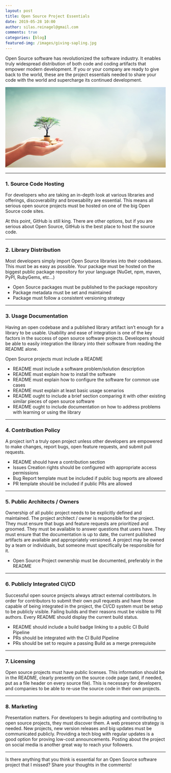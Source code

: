 ```yaml
---
layout: post
title: Open Source Project Essentials
date: 2019-05-28 10:00
author: silas.reinagel@gmail.com
comments: true
categories: [blog]
featured-img: /images/giving-sapling.jpg
---
```


Open Source software has revolutionized the software industry. It enables truly widespread distribution of both code and coding artifacts that empower modern development. If you or your company are ready to give back to the world, these are the project essentials needed to share your code with the world and supercharge its continued development.

<img src="/images/giving-sapling.jpg" alt="A young sapling, held out towards the world in generous hands." />

----

### 1. Source Code Hosting

For developers who are taking an in-depth look at various libraries and offerings, discoverability and browsability are essential. This means all serious open source projects must be hosted on one of the big Open Source code sites.

At this point, GitHub is still king. There are other options, but if you are serious about Open Source, GitHub is the best place to host the source code. 

----

### 2. Library Distribution

Most developers simply import Open Source libraries into their codebases. This must be as easy as possible. Your package must be hosted on the biggest public package repository for your language (NuGet, npm, maven, PyPI, RubyGems, etc...)

- Open Source packages must be published to the package repository
- Package metadata must be set and maintained
- Package must follow a consistent versioning strategy

----

### 3. Usage Documentation

Having an open codebase and a published library artifact isn’t enough for a library to be usable. Usability and ease of integration is one of the key factors in the success of open source software projects. Developers should be able to easily integration the library into their software from reading the README alone.

Open Source projects must include a README
- README must include a software problem/solution description
- README must explain how to install the software
- README must explain how to configure the software for common use cases
- README must explain at least basic usage scenarios
- README ought to include a brief section comparing it with other existing similar pieces of open source software
- README ought to include documentation on how to address problems with learning or using the library

----

### 4. Contribution Policy

A project isn’t a truly open project unless other developers are empowered to make changes, report bugs, open feature requests, and submit pull requests.

- README should have a contribution section
- Issues Creation rights should be configured with appropriate access permissions
- Bug Report template must be included if public bug reports are allowed
- PR template should be included if public PRs are allowed

----

### 5. Public Architects / Owners

Ownership of all public project needs to be explicitly defined and maintained. The project architect / owner is responsible for the project. They must ensure that bugs and feature requests are prioritized and groomed. They must be available to answer questions that users have. They must ensure that the documentation is up to date, the current published artifacts are available and appropriately versioned. A project may be owned by a team or individuals, but someone must specifically be responsible for it.

- Open Source Project ownership must be documented, preferably in the README

----

### 6. Publicly Integrated CI/CD

Successful open source projects always attract external contributors. In order for contributors to submit their own pull requests and have those capable of being integrated in the project, the CI/CD system must be setup to be publicly visible. Failing builds and their reasons must be visible to PR authors. Every README should display the current build status.

- README should include a build badge linking to a public CI Build Pipeline
- PRs should be integrated with the CI Build Pipeline
- PRs should be set to require a passing Build as a merge prerequisite 

----

### 7. Licensing

Open source projects must have public licenses. This information should be in the README, clearly presently on the source code page (and, if needed, put as a file header on every source file). This is necessary for developers and companies to be able to re-use the source code in their own projects. 

----

### 8. Marketing

Presentation matters. For developers to begin adopting and contributing to open source projects, they must discover them. A web presence strategy is needed. New projects, new version releases and big updates must be communicated publicly. Providing a tech blog with regular updates is a good option for proving low-cost announcements. Posting about the project on social media is another great way to reach your followers. 
 
----

Is there anything that you think is essential for an Open Source software project that I missed? Share your thoughts in the comments!

